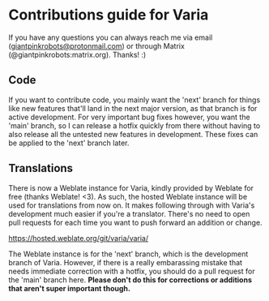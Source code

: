 # Contributions guide for Varia

If you have any questions you can always reach me via email (giantpinkrobots@protonmail.com) or through Matrix (@giantpinkrobots:matrix.org). Thanks! :)

## Code

If you want to contribute code, you mainly want the 'next' branch for things like new features that'll land in the next major version, as that branch is for active development. For very important bug fixes however, you want the 'main' branch, so I can release a hotfix quickly from there without having to also release all the untested new features in development. These fixes can be applied to the 'next' branch later.

## Translations

There is now a Weblate instance for Varia, kindly provided by Weblate for free (thanks Weblate! <3). As such, the hosted Weblate instance will be used for translations from now on. It makes following through with Varia's development much easier if you're a translator. There's no need to open pull requests for each time you want to push forward an addition or change.

https://hosted.weblate.org/git/varia/varia/

The Weblate instance is for the 'next' branch, which is the development branch of Varia. However, if there is a really embarassing mistake that needs immediate correction with a hotfix, you should do a pull request for the 'main' branch here. **Please don't do this for corrections or additions that aren't super important though.**

